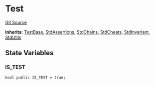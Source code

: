 # Test
[Git Source](https://github.com/dustinstacy/boncurs/blob/02ed8078bd89ba19394d69164a2bad75906f2c24/lib/forge-std/src/Test.sol)

**Inherits:**
[TestBase](/lib/forge-std/src/Base.sol/abstract.TestBase.md), [StdAssertions](/lib/forge-std/src/StdAssertions.sol/abstract.StdAssertions.md), [StdChains](/lib/forge-std/src/StdChains.sol/abstract.StdChains.md), [StdCheats](/lib/forge-std/src/StdCheats.sol/abstract.StdCheats.md), [StdInvariant](/lib/forge-std/src/StdInvariant.sol/abstract.StdInvariant.md), [StdUtils](/lib/forge-std/src/StdUtils.sol/abstract.StdUtils.md)


## State Variables
### IS_TEST

```solidity
bool public IS_TEST = true;
```


